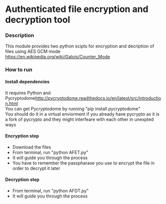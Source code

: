# Authenticated file encryption and decryption tool
### Description
This module provides two python scipts for encryption and decription of files using AES GCM mode   
<https://en.wikipedia.org/wiki/Galois/Counter_Mode>  
### How to run

#### Install dependencies
It requires Python and Pycryptodome<http://pycryptodome.readthedocs.io/en/latest/src/introduction.html>  
You can get Pycryptodome by running "pip install pycryptodome"  
You should do it in a virtual enviorment if you already have pycrypto as it is a fork of pycrypto and they might interfeare with each other in unexpted ways

#### Encryption step
* Download the files
* From terminal, run "python AFET.py"
* It will guide you through the process
* You have to remember the passpharase you use to encrypt the file in order to decrypt it later  

#### Decryption step
* From terminal, run "python AFDT.py"
* It will guide you through the process
